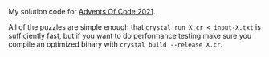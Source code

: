 My solution code for [Advents Of Code 2021](https://adventofcode.com//2021).

All of the puzzles are simple enough that `crystal run X.cr < input-X.txt` is sufficiently fast, but if you want to do performance testing make sure you compile an optimized binary with `crystal build --release X.cr`.
